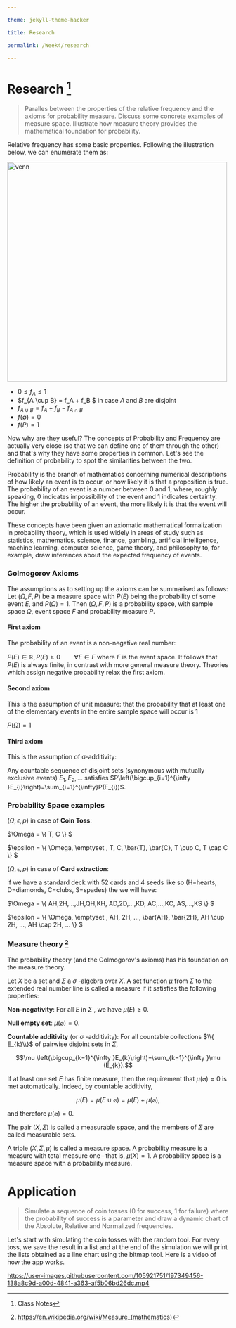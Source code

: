 ```yaml
---

theme: jekyll-theme-hacker

title: Research

permalink: /Week4/research

---
```


# Research [^1]
> Paralles between the properties of the relative frequency and the axioms for probability measure. Discuss some concrete examples of measure space. Illustrate how measure theory provides the mathematical foundation for probability.

Relative frequency has some basic properties. Following the illustration below, we can enumerate them as:

<img width="500" alt="venn" src="https://user-images.githubusercontent.com/105921751/197346577-2b79d58f-6a69-4a19-aa29-946fbbc6621e.jpg">

+ $0\leq f_A \leq 1$
+ $f_{A \cup B} = f_A + f_B $ in case $A$ and $B$ are disjoint
+ $f_{A \cup B} = f_A + f_B - f_{A \cap B}$
+ $f( \emptyset ) = 0$
+ $f(P) = 1$

Now why are they useful? The concepts of Probability and Frequency are actually very close (so that we can define one of them through the other) and that's why they have some properties in common. Let's see the definition of probability to spot the similarities between the two. 

Probability is the branch of mathematics concerning numerical descriptions of how likely an event is to occur, or how likely it is that a proposition is true. The probability of an event is a number between 0 and 1, where, roughly speaking, 0 indicates impossibility of the event and 1 indicates certainty. The higher the probability of an event, the more likely it is that the event will occur.

These concepts have been given an axiomatic mathematical formalization in probability theory, which is used widely in areas of study such as statistics, mathematics, science, finance, gambling, artificial intelligence, machine learning, computer science, game theory, and philosophy to, for example, draw inferences about the expected frequency of events.

### Golmogorov Axioms

The assumptions as to setting up the axioms can be summarised as follows: Let $(\Omega, F, P)$ be a measure space with $P(E)$ being the probability of some event $E$, and $P(\Omega )=1$. Then $(\Omega, F, P)$ is a probability space, with sample space $\Omega$, event space $F$ and probability measure $P$.

#### First axiom

The probability of an event is a non-negative real number:

$P(E)\in \mathbb {R} , P(E)\geq 0\qquad \forall E\in F$ where $F$ is the event space. It follows that $P(E)$ is always finite, in contrast with more general measure theory. Theories which assign negative probability relax the first axiom.

#### Second axiom

This is the assumption of unit measure: that the probability that at least one of the elementary events in the entire sample space will occur is $1$

$P(\Omega )=1$

#### Third axiom
This is the assumption of σ-additivity:

Any countable sequence of disjoint sets (synonymous with mutually exclusive events) $E_{1},E_{2},\ldots$ satisfies $P\left(\bigcup_{i=1}^{\infty }E_{i}\right)=\sum_{i=1}^{\infty}P(E_{i})$.

### Probability Space examples

$(\Omega , \epsilon, p)$ in case of **Coin Toss**:

$\Omega = \\{ T, C \\} $

$\epsilon = \\{ \Omega, \emptyset , T, C, \bar{T}, \bar{C}, T \cup C, T \cap C \\} $

$(\Omega , \epsilon, p)$ in case of **Card extraction**:

if we have a standard deck with 52 cards and 4 seeds like so (H=hearts, D=diamonds, C=clubs, S=spades) the we will have:

$\Omega = \\{ AH,2H,...,JH,QH,KH, AD,2D,...,KD, AC,...,KC, AS,...,KS \\} $

$\epsilon = \\{ \Omega, \emptyset , AH, 2H, ..., \bar{AH}, \bar{2H}, AH \cup 2H, ..., AH \cap 2H, ... \\} $

### Measure theory [^2]

The probability theory (and the Golmogorov's axioms) has his foundation on the measure theory.

Let $X$ be a set and $\Sigma$  a $\sigma$ -algebra over $X$. A set function $\mu$  from $\Sigma$  to the extended real number line is called a measure if it satisfies the following properties:

**Non-negativity**: For all $E$ in $\Sigma$ , we have $\mu (E)\geq 0$.

**Null empty set**: $\mu (\varnothing )=0$.

**Countable additivity** (or $\sigma$ -additivity): For all countable collections $\\{ E_{k}\\}$ of pairwise disjoint sets in $\Sigma$,

$$\mu \left(\bigcup_{k=1}^{\infty }E_{k}\right)=\sum_{k=1}^{\infty }\mu (E_{k}).$$

If at least one set $E$ has finite measure, then the requirement that $\mu (\varnothing )=0$ is met automatically. Indeed, by countable additivity,

$$\mu (E)=\mu (E\cup \varnothing )=\mu (E)+\mu (\varnothing ),$$

and therefore $\mu (\varnothing )=0$.

The pair $(X,\Sigma )$ is called a measurable space, and the members of $\Sigma$ are called measurable sets.

A triple $(X,\Sigma ,\mu )$ is called a measure space. A probability measure is a measure with total measure one – that is, $\mu (X)=1$. A probability space is a measure space with a probability measure.

# Application

> Simulate a sequence of coin tosses (0 for success, 1 for failure) where the probability of success is a parameter and draw a dynamic chart of the Absolute, Relative and Normalized frequencies.

Let's start with simulating the coin tosses with the random tool. For every toss, we save the result in a list and at the end of the simulation we will print the lists obtained as a line chart using the bitmap tool. Here is a video of how the app works.

https://user-images.githubusercontent.com/105921751/197349456-138a8c9d-a00d-4841-a363-af5b06bd26dc.mp4


[^1]: Class Notes
[^2]: https://en.wikipedia.org/wiki/Measure_(mathematics)

